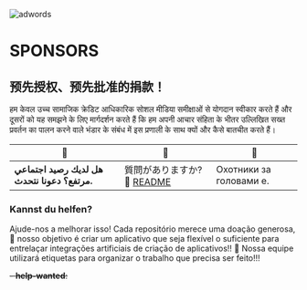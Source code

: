 ![adwords](https://github.com/TheProdigyLeague/Voyix/assets/30985576/ddf418ac-2645-48b9-ac14-859896f2fda6)

# SPONSORS

## 预先授权、预先批准的捐款！

हम केवल उच्च सामाजिक क्रेडिट आधिकारिक सोशल मीडिया समीक्षाओं से योगदान स्वीकार करते हैं और दूसरों को यह समझने के लिए मार्गदर्शन करते हैं कि हम अपनी आचार संहिता के भीतर उल्लिखित सख्त प्रवर्तन का पालन करने वाले भंडार के संबंध में इस प्रणाली के साथ क्यों और कैसे बातचीत करते हैं।

| 📌                                                                             | 📎                                                                                              | 👾                                    |
| ------------------------------------------------------------------------------ | ----------------------------------------------------------------------------------------------- | -------------------------------------- |
| **هل لديك رصيد اجتماعي مرتفع؟ دعونا نتحدث.** | 質問がありますか? 📄 [README](README.md)  | Охотники за головами e. |

### Kannst du helfen?

Ajude-nos a melhorar isso! Cada repositório merece uma doação generosa, 💠 nosso objetivo é criar um aplicativo que seja flexível o suficiente para entrelaçar integrações artificiais de criação de aplicativos!! 🤖 Nossa equipe utilizará etiquetas para organizar o trabalho que precisa ser feito!!!

~~- **help-wanted**:~~
